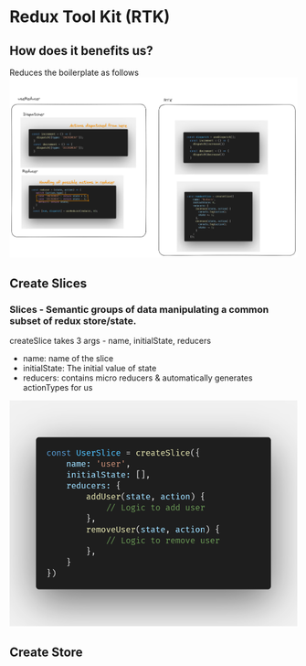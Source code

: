 # Redux Tool Kit (RTK)

## How does it benefits us?

Reduces the boilerplate as follows
![comparison](./rtk.png)

## Create Slices  
### Slices - Semantic groups of data manipulating a common subset of redux store/state.  
createSlice takes 3 args - name, initialState, reducers  
- name: name of the slice
- initialState: The initial value of state
- reducers: contains micro reducers & automatically generates actionTypes for us  

![sliceCodeSnipper](./slice.png)

## Create Store